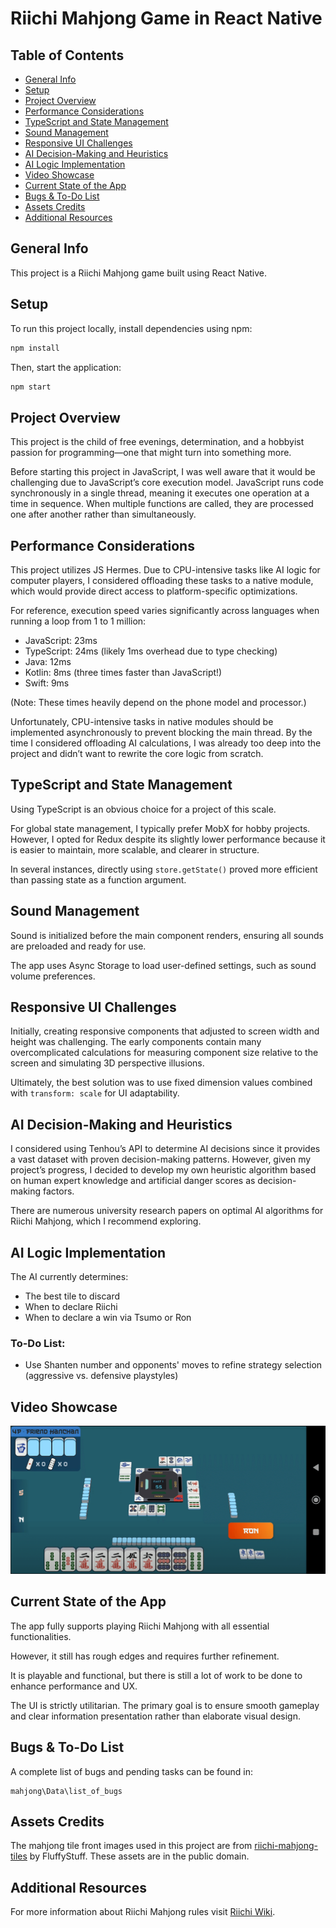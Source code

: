 # Riichi Mahjong Game in React Native

## Table of Contents

- [General Info](#general-info)
- [Setup](#setup)
- [Project Overview](#project-overview)
- [Performance Considerations](#performance-considerations)
- [TypeScript and State Management](#typescript-and-state-management)
- [Sound Management](#sound-management)
- [Responsive UI Challenges](#responsive-ui-challenges)
- [AI Decision-Making and Heuristics](#ai-decision-making-and-heuristics)
- [AI Logic Implementation](#ai-logic-implementation)
- [Video Showcase](#video-showcase)
- [Current State of the App](#current-state-of-the-app)
- [Bugs & To-Do List](#bugs--to-do-list)
- [Assets Credits](#assets--credits)
- [Additional Resources](#additional-resources)

## General Info

This project is a Riichi Mahjong game built using React Native.

## Setup

To run this project locally, install dependencies using npm:

```bash
npm install
```

Then, start the application:

```bash
npm start
```

## Project Overview

This project is the child of free evenings, determination, and a hobbyist passion for programming—one that might turn into something more.

Before starting this project in JavaScript, I was well aware that it would be challenging due to JavaScript’s core execution model. JavaScript runs code synchronously in a single thread, meaning it executes one operation at a time in sequence. When multiple functions are called, they are processed one after another rather than simultaneously.

## Performance Considerations

This project utilizes JS Hermes. Due to CPU-intensive tasks like AI logic for computer players, I considered offloading these tasks to a native module, which would provide direct access to platform-specific optimizations.

For reference, execution speed varies significantly across languages when running a loop from 1 to 1 million:

- JavaScript: 23ms
- TypeScript: 24ms (likely 1ms overhead due to type checking)
- Java: 12ms
- Kotlin: 8ms (three times faster than JavaScript!)
- Swift: 9ms

(Note: These times heavily depend on the phone model and processor.)

Unfortunately, CPU-intensive tasks in native modules should be implemented asynchronously to prevent blocking the main thread. By the time I considered offloading AI calculations, I was already too deep into the project and didn’t want to rewrite the core logic from scratch.

## TypeScript and State Management

Using TypeScript is an obvious choice for a project of this scale.

For global state management, I typically prefer MobX for hobby projects. However, I opted for Redux despite its slightly lower performance because it is easier to maintain, more scalable, and clearer in structure.

In several instances, directly using `store.getState()` proved more efficient than passing state as a function argument.

## Sound Management

Sound is initialized before the main component renders, ensuring all sounds are preloaded and ready for use.

The app uses Async Storage to load user-defined settings, such as sound volume preferences.

## Responsive UI Challenges

Initially, creating responsive components that adjusted to screen width and height was challenging. The early components contain many overcomplicated calculations for measuring component size relative to the screen and simulating 3D perspective illusions.

Ultimately, the best solution was to use fixed dimension values combined with `transform: scale` for UI adaptability.

## AI Decision-Making and Heuristics

I considered using Tenhou’s API to determine AI decisions since it provides a vast dataset with proven decision-making patterns. However, given my project’s progress, I decided to develop my own heuristic algorithm based on human expert knowledge and artificial danger scores as decision-making factors.

There are numerous university research papers on optimal AI algorithms for Riichi Mahjong, which I recommend exploring.

## AI Logic Implementation

The AI currently determines:

- The best tile to discard
- When to declare Riichi
- When to declare a win via Tsumo or Ron

### To-Do List:

- Use Shanten number and opponents' moves to refine strategy selection (aggressive vs. defensive playstyles)

## Video Showcase

[![Riichi Mahjong App Showcase](https://raw.githubusercontent.com/Schnippen/mahjong/main/Data/github_screenshot.png)](https://youtu.be/GWd0WMf2sn0 'Watch the Riichi Mahjong App in action')

## Current State of the App

The app fully supports playing Riichi Mahjong with all essential functionalities.

However, it still has rough edges and requires further refinement.

It is playable and functional, but there is still a lot of work to be done to enhance performance and UX.

The UI is strictly utilitarian. The primary goal is to ensure smooth gameplay and clear information presentation rather than elaborate visual design.

## Bugs & To-Do List

A complete list of bugs and pending tasks can be found in:

```
mahjong\Data\list_of_bugs
```

## Assets Credits

The mahjong tile front images used in this project are from [riichi-mahjong-tiles](https://github.com/FluffyStuff/riichi-mahjong-tiles) by FluffyStuff. These assets are in the public domain.

## Additional Resources

For more information about Riichi Mahjong rules visit [Riichi Wiki](https://riichi.wiki/Main_Page).
